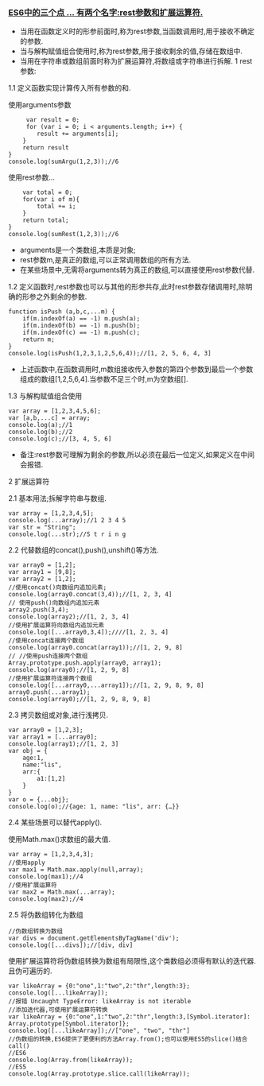 ### [ES6中的三个点 ... 有两个名字:rest参数和扩展运算符.](https://zhuanlan.zhihu.com/p/32038245)

- 当用在函数定义时的形参前面时,称为rest参数,当函数调用时,用于接收不确定的参数.
- 当与解构赋值组合使用时,称为rest参数,用于接收剩余的值,存储在数组中.
- 当用在字符串或数组前面时称为扩展运算符,将数组或字符串进行拆解.
1 rest参数:

1.1 定义函数实现计算传入所有参数的和.

使用arguments参数
```function sumArgu () {
     var result = 0;
     for (var i = 0; i < arguments.length; i++) {
        result += arguments[i];
    }
    return result
}
console.log(sumArgu(1,2,3));//6
```
使用rest参数...
```function sumRest (...m) {
	var total = 0; 
	for(var i of m){
	    total += i;
	}
	return total;
}
console.log(sumRest(1,2,3));//6
```
- arguments是一个类数组,本质是对象;
- rest参数m,是真正的数组,可以正常调用数组的所有方法.
- 在某些场景中,无需将arguments转为真正的数组,可以直接使用rest参数代替.

1.2 定义函数时,rest参数也可以与其他的形参共存,此时rest参数存储调用时,除明确的形参之外剩余的参数.
```
function isPush (a,b,c,...m) {
	if(m.indexOf(a) == -1) m.push(a);
	if(m.indexOf(b) == -1) m.push(b);
	if(m.indexOf(c) == -1) m.push(c);
	return m;
}
console.log(isPush(1,2,3,1,2,5,6,4));//[1, 2, 5, 6, 4, 3]
```
- 上述函数中,在函数调用时,m数组接收传入参数的第四个参数到最后一个参数组成的数组[1,2,5,6,4].当参数不足三个时,m为空数组[].

1.3 与解构赋值组合使用
```
var array = [1,2,3,4,5,6];
var [a,b,...c] = array;
console.log(a);//1
console.log(b);//2
console.log(c);//[3, 4, 5, 6]
```
- 备注:rest参数可理解为剩余的参数,所以必须在最后一位定义,如果定义在中间会报错.


2 扩展运算符

2.1 基本用法;拆解字符串与数组.
```
var array = [1,2,3,4,5];
console.log(...array);//1 2 3 4 5
var str = "String";
console.log(...str);//S t r i n g
```
2.2 代替数组的concat(),push(),unshift()等方法.
```
var array0 = [1,2];
var array1 = [9,8];
var array2 = [1,2];
//使用concat()向数组内追加元素;
console.log(array0.concat(3,4));//[1, 2, 3, 4]
// 使用push()向数组内追加元素
array2.push(3,4);
console.log(array2);//[1, 2, 3, 4]
//使用扩展运算符向数组内追加元素
console.log([...array0,3,4]);////[1, 2, 3, 4]
//使用concat连接两个数组
console.log(array0.concat(array1));//[1, 2, 9, 8]
// //使用push连接两个数组
Array.prototype.push.apply(array0, array1);
console.log(array0);//[1, 2, 9, 8]
//使用扩展运算符连接两个数组
console.log([...array0,...array1]);//[1, 2, 9, 8, 9, 8]
array0.push(...array1);
console.log(array0);//[1, 2, 9, 8, 9, 8]
```

2.3 拷贝数组或对象,进行浅拷贝.
```
var array0 = [1,2,3];
var array1 = [...array0];
console.log(array1);//[1, 2, 3]
var obj = {
	age:1,
	name:"lis",
	arr:{
		a1:[1,2]
	}
}
var o = {...obj};
console.log(o);//{age: 1, name: "lis", arr: {…}}
```

2.4 某些场景可以替代apply().

使用Math.max()求数组的最大值.
```
var array = [1,2,3,4,3];
//使用apply
var max1 = Math.max.apply(null,array);
console.log(max1);//4
//使用扩展运算符
var max2 = Math.max(...array);
console.log(max2);//4
```
2.5 将伪数组转化为数组
```
//伪数组转换为数组
var divs = document.getElementsByTagName('div');
console.log([...divs]);//[div, div]
```
使用扩展运算符将伪数组转换为数组有局限性,这个类数组必须得有默认的迭代器.且伪可遍历的.
```
var likeArray = {0:"one",1:"two",2:"thr",length:3};
console.log([...likeArray]);
//报错 Uncaught TypeError: likeArray is not iterable
//添加迭代器,可使用扩展运算符转换
var likeArray = {0:"one",1:"two",2:"thr",length:3,[Symbol.iterator]: Array.prototype[Symbol.iterator]};
console.log([...likeArray]);//["one", "two", "thr"]
//伪数组的转换,ES6提供了更便利的方法Array.from();也可以使用ES5的slice()结合call()
//ES6
console.log(Array.from(likeArray));
//ES5
console.log(Array.prototype.slice.call(likeArray));
```

